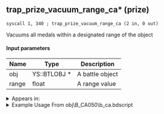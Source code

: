 ## trap_prize_vacuum_range_ca* (prize)

`syscall 1, 340 ; trap_prize_vacuum_range_ca (2 in, 0 out)`

Vacuums all medals within a designated range of the object

#### Input parameters
| Name | Type | Description
|------|------|------------
| obj   | YS::BTLOBJ *   | A battle object
| range   | float   | A range value




<details>
	<summary>Appears in:</summary>
| filename | Entity (obj)
|----------|-------------
| obj\B_CA050\b_ca.bdscript       | ((B) Grim Reaper)          

</details>

<details>
	<summary>Example Usage From obj\B_CA050\b_ca.bdscript</summary>
```plaintext
L6370:
 pushFromFSp 0
 fetchValue 4
 syscall 1, 14 ; trap_sysobj_motion_is_end (1 in, 1 out)
 eqz 
 jz L6407
 pushFromFSp 0
 pushImm 1
 syscall 1, 150 ; trap_obj_motion_check_range (2 in, 1 out)
 jz L6404
 pushFromFSp 0
 pushFromFSp 4
 syscall 1, 340 ; trap_prize_vacuum_range_ca (2 in, 0 out)
 pushFromFSp 4
 pushImmf 50
 addf 
 popToSp 4
 jmp L6404
```
</details>

